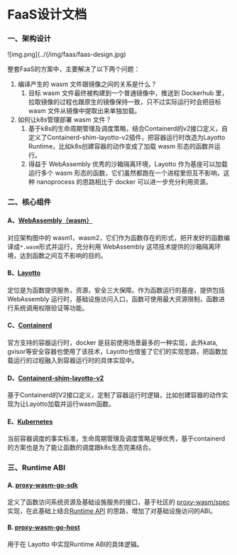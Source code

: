# FaaS设计文档

### 一、架构设计

![img.png](../(/img/faas/faas-design.jpg)

整套FaaS的方案中，主要解决了以下两个问题：
1. 编译产生的 wasm 文件跟镜像之间的关系是什么？
   1. 目标 wasm 文件最终被构建到一个普通镜像中，推送到 Dockerhub 里，拉取镜像的过程也跟原生的镜像保持一致，只不过实际运行时会把目标 wasm 文件从镜像中提取出来单独加载。
2. 如何让k8s管理部署 wasm 文件？
   1. 基于k8s的生命周期管理及调度策略，结合Containerd的v2接口定义，自定义了Containerd-shim-layotto-v2插件，把容器运行时改造为Layotto Runtime，比如k8s创建容器的动作变成了加载 wasm 形态的函数并运行。
   2. 得益于 WebAssembly 优秀的沙箱隔离环境，Layotto 作为基座可以加载运行多个 wasm 形态的函数，它们虽然都跑在一个进程里但互不影响，这种 nanoprocess 的思路相比于 docker 可以进一步充分利用资源。

### 二、核心组件

#### A、[WebAssembly（wasm）](https://webassembly.org/)

对应架构图中的 wasm1，wasm2，它们作为函数存在的形式，把开发好的函数编译成`*.wasm`形式并运行，充分利用 WebAssembly 这项技术提供的沙箱隔离环境，达到函数之间互不影响的目的。

#### B、[Layotto](https://github.com/mosn/layotto)

定位是为函数提供服务，资源，安全三大保障。作为函数运行的基座，提供包括 WebAssembly 运行时，基础设施访问入口，函数可使用最大资源限制，函数进行系统调用权限验证等功能。

#### C、[Containerd](https://containerd.io/)

官方支持的容器运行时，docker 是目前使用场景最多的一种实现，此外kata, gvisor等安全容器也使用了该技术，Layotto也借鉴了它们的实现思路，把函数加载运行的过程融入到容器运行时的具体实现中。

#### D、[Containerd-shim-layotto-v2](https://github.com/layotto/containerd-wasm)

基于Containerd的V2接口定义，定制了容器运行时逻辑，比如创建容器的动作实现为让Layotto加载并运行wasm函数。

#### E、[Kubernetes](https://kubernetes.io/)

当前容器调度的事实标准，生命周期管理及调度策略足够优秀，基于containerd的方案也是为了能让函数的调度跟k8s生态完美结合。

### 三、Runtime ABI

#### A. [proxy-wasm-go-sdk](https://github.com/layotto/proxy-wasm-go-sdk)

定义了函数访问系统资源及基础设施服务的接口，基于社区的 [proxy-wasm/spec](https://github.com/proxy-wasm/spec) 实现，在此基础上结合[Runtime API](https://github.com/mosn/layotto/blob/main/spec/proto/runtime/v1/runtime.proto) 的思路，增加了对基础设施访问的ABI。

#### B. [proxy-wasm-go-host](https://github.com/layotto/proxy-wasm-go-host)

用于在 Layotto 中实现Runtime ABI的具体逻辑。

